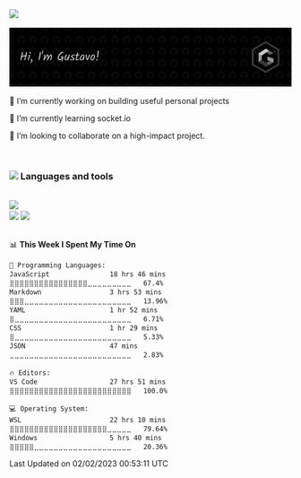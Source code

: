 <img src="https://user-images.githubusercontent.com/74038190/214644152-52f47eb3-5e31-4f47-8758-05c9468d5596.gif" width="30">

![Header](./images/github-header.png)

🔭 I’m currently working on building useful personal projects

🌱 I’m currently learning socket.io

👯 I’m looking to collaborate on a high-impact project.

<br>

### <img src="https://user-images.githubusercontent.com/74038190/212744289-c46f1717-bfc9-4724-8ef3-4b08e3583110.gif" width="20"> Languages and tools

<br>

<img src="https://skillicons.dev/icons?i=html,css,js,ts,react,redux,sass,tailwind,materialui,nodejs,nextjs,express,mongodb,mysql,postgres,md,docker,figma,git,jest,netlify,vercel,regex,vite,webpack,vscode&perline=15" width="500"/>
<div>
    <img src="https://www.svgrepo.com/show/353709/eslint.svg" width="30">
    <img src="https://www.svgrepo.com/show/354202/postman-icon.svg" width="30">
</div>
<br>

<!--START_SECTION:waka-->
📊 **This Week I Spent My Time On** 

```text
💬 Programming Languages: 
JavaScript               18 hrs 46 mins      ⣿⣿⣿⣿⣿⣿⣿⣿⣿⣿⣿⣿⣿⣿⣿⣿⣀⣀⣀⣀⣀⣀⣀⣀⣀   67.4% 
Markdown                 3 hrs 53 mins       ⣿⣿⣿⣀⣀⣀⣀⣀⣀⣀⣀⣀⣀⣀⣀⣀⣀⣀⣀⣀⣀⣀⣀⣀⣀   13.96% 
YAML                     1 hr 52 mins        ⣿⣀⣀⣀⣀⣀⣀⣀⣀⣀⣀⣀⣀⣀⣀⣀⣀⣀⣀⣀⣀⣀⣀⣀⣀   6.71% 
CSS                      1 hr 29 mins        ⣿⣀⣀⣀⣀⣀⣀⣀⣀⣀⣀⣀⣀⣀⣀⣀⣀⣀⣀⣀⣀⣀⣀⣀⣀   5.33% 
JSON                     47 mins             ⣀⣀⣀⣀⣀⣀⣀⣀⣀⣀⣀⣀⣀⣀⣀⣀⣀⣀⣀⣀⣀⣀⣀⣀⣀   2.83%

🔥 Editors: 
VS Code                  27 hrs 51 mins      ⣿⣿⣿⣿⣿⣿⣿⣿⣿⣿⣿⣿⣿⣿⣿⣿⣿⣿⣿⣿⣿⣿⣿⣿⣿   100.0%

💻 Operating System: 
WSL                      22 hrs 10 mins      ⣿⣿⣿⣿⣿⣿⣿⣿⣿⣿⣿⣿⣿⣿⣿⣿⣿⣿⣿⣿⣀⣀⣀⣀⣀   79.64% 
Windows                  5 hrs 40 mins       ⣿⣿⣿⣿⣿⣀⣀⣀⣀⣀⣀⣀⣀⣀⣀⣀⣀⣀⣀⣀⣀⣀⣀⣀⣀   20.36%

```


 Last Updated on 02/02/2023 00:53:11 UTC
<!--END_SECTION:waka-->